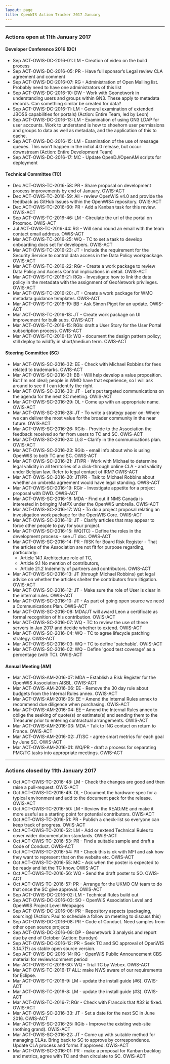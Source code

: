 ```yaml
---
layout: page
title: OpenWIS Action Tracker 2017 January
---
```


---

### Actions open at 11th January 2017


#### Developer Conference 2016 (DC)

- Sep ACT-OWIS-DC-2016-01: LM - Creation of video on the build process
- Sep ACT-OWIS-DC-2016-05: PR - Have full sponsor’s Legal review CLA agreement and comment
- Sep ACT-OWIS-DC-2016-07: RG - Administration of Open Mailing list. Probably need to have one administrators of this list
- Sep ACT-OWIS-DC-2016-10: DW - Work with Geonetwork in understanding users and groups within GN3. These apply to metadata records. Can something similar be created for data?
- Sep ACT-OWIS-DC-2016-11: LM - General examination of extended JBOSS capabilities for portals) (Action: Entire Team, led by Leon)
- Sep ACT-OWIS-DC-2016-13: LM - Examination of using GN3 LDAP for user accounts. Work to understand is how to shoehorn user permissions and groups to data as well as metadata, and the application of this to cache.
- Sep ACT-OWIS-DC-2016-15: LM - Examination of the use of message queues. This won’t happen in the initial 4.0 release, but occur downstream (Action: Entire Development Team)
- Sep ACT-OWIS-DC-2016-17: MC - Update OpenDJ/OpenAM scripts for deployment

#### Technical Committee (TC)

- Dec ACT-OWIS-TC-2016-58: PR - Share proposal on development process improvements by end of January. OWIS-ACT
- Dec ACT-OWIS-TC-2016-59: All - review OpenWIS v4.0 and provide the feedback as GitHub Issues within the OpenWIS4 repository. OWIS-ACT
- Dec ACT-OWIS-TC-2016-60: PR - Add a Kanban task for this review. OWIS-ACT
- Sep ACT-OWIS-TC-2016-46: LM - Circulate the url of the portal on Proxmox. OWIS-ACT
- Jul ACT-OWIS-TC-2016-44: RG - Will send round an email with the team contact email address. OWIS-ACT
- Mar ACT-OWIS-TC-2016-25: WQ - TC to set a task to develop onboarding docs set for developers. OWIS-ACT
- Mar ACT-OWIS-TC-2016-23: JT - Include the requirement for the Security Service to control data access in the Data Policy workpackage. OWIS-ACT
- Mar ACT-OWIS-TC-2016-22: RGr - Create a work package to review Data Policy and Access Control implications in detail. OWIS-ACT
- Mar ACT-OWIS-TC-2016-21: RGb - Investigate how to link the data policy in the metadata with the assignment of GeoNetwork privileges. OWIS-ACT
- Mar ACT-OWIS-TC-2016-20: JT - Create a work package for WMO metadata guidance templates. OWIS-ACT
- Mar ACT-OWIS-TC-2016-19: BB - Ask Simon Pigot for an update. OWIS-ACT
- Mar ACT-OWIS-TC-2016-18: JT - Create work package on UI improvement for bulk subs. OWIS-ACT
- Mar ACT-OWIS-TC-2016-15: RGb: draft a User Story for the User Portal subscription process. OWIS-ACT
- Mar ACT-OWIS-TC-2016-13: WQ - document the design pattern policy; still deploy to wildfly in short/medium term. OWIS-ACT

#### Steering Committee (SC)

- Mar ACT-OWIS-SC-2016-32: EE - Check with Michael Robbins for fees related to trademarks. OWIS-ACT
- Mar ACT-OWIS-SC-2016-31: BB - Will help develop a value proposition.  But I'm not ideal; people in WMO have that experience, so I will ask around to see if I can identify the right
- Mar ACT-OWIS-SC-2016-30: JT - Let's put targeted communications on the agenda for the next SC meeting. OWIS-ACT
- Mar ACT-OWIS-SC-2016-29: OL - Come up with an appropriate name. OWIS-ACT
- Mar ACT-OWIS-SC-2016-28: JT - To write a strategy paper on: Where we can deliver the most value for the broader community in the near future. OWIS-ACT
- Mar ACT-OWIS-SC-2016-26: RGib - Provide to the Association the feedback received so far from users to TC and SC. OWIS-ACT
- Mar ACT-OWIS-SC-2016-24: LLG – Clarify in the communications plan. OWIS-ACT
- Mar ACT-OWIS-SC-2016-23: RGib - email info about who is using OpenWIS to both TC and SC. OWIS-ACT
- Mar ACT-OWIS-SC-2016-21: JT/PR - Work with Michael to determine legal validity in all territories of a click-through online CLA - and validity under Belgian law.  Refer to legal contact of IRM? OWIS-ACT
- Mar ACT-OWIS-SC-2016-20: JT/PR - Talk to Michael Robbins about whether an umbrella agreement would have legal standing. OWIS-ACT
- Mar ACT-OWIS-SC-2016-19: RGir - Investigate appetite for a project proposal with DWD. OWIS-ACT
- Mar ACT-OWIS-SC-2016-18: MDA - Find out if NMS Canada is interested in bringing MetPX under the OpenWIS umbrella. OWIS-ACT
- Mar ACT-OWIS-SC-2016-17: WQ - To do a project proposal relating an investigation work package for the OpenWIS Core. OWIS-ACT
- Mar ACT-OWIS-SC-2016-16: JT - Clarify articles that may appear to force other people to pay for your project.
- Mar ACT-OWIS-SC-2016-15: WQ(TC) - Define the roles in the development process - see JT doc. OWIS-ACT
- Mar ACT-OWIS-SC-2016-14: PR - RISK for Board Risk Register - That the articles of the Association are not fit for purpose regarding, particularly:
  - Article 14.1 Architecture role of TC,
  - Article 9.1 No mention of contributors,
  - Article 21.2 Indemnity of partners and contributors. OWIS-ACT
- Mar ACT-OWIS-SC-2016-13: JT (through Michael Robbins) get legal advice on whether the articles shelter the contributors from litigation. OWIS-ACT
- Mar ACT-OWIS-SC-2016-12: JT - Make sure the role of User is clear in the internal rules. OWIS-ACT
- Mar ACT-OWIS-SC-2016-10: JT - As part of going open source we need a Communications Plan. OWIS-ACT
- Mar ACT-OWIS-SC-2016-08: MDA/JT will award Leon a certificate as formal recognition of his contribution. OWIS-ACT
- Mar ACT-OWIS-SC-2016-07: WQ - TC to review the use of these servers in Jan 2017 and decide whether to extend. OWIS-ACT
- Mar ACT-OWIS-SC-2016-04: WQ - TC to agree lifecycle patching strategy. OWIS-ACT
- Mar ACT-OWIS-SC-2016-03: WQ – TC to define 'patchable'. OWIS-ACT
- Mar ACT-OWIS-SC-2016-02: WQ – Define 'good test coverage' as a percentage (with TC). OWIS-ACT

#### Annual Meeting (AM)

- Mar ACT-OWIS-AM-2016-07: MDA – Establish a Risk Register for the OpenWIS Association AISBL. OWIS-ACT
- Mar ACT-OWIS-AM-2016-06: EE - Remove the 30 day rule about budgets from the Internal Rules annex. OWIS-ACT
- Mar ACT-OWIS-AM-2016-05: EE – Amend the Internal Rules annex to recommend due diligence when purchasing. OWIS-ACT
- Mar ACT-OWIS-AM-2016-04: EE – Amend the Internal Rules annex to oblige the seeking of quote(s) or estimate(s) and sending them to the Treasurer prior to entering contractual arrangements. OWIS-ACT
- Mar ACT-OWIS-AM-2016-03: MDA - Talk to ING contact on return to France. OWIS-ACT
- Mar ACT-OWIS-AM-2016-02: JT/SC - agree smart metrics for each goal by June SC. OWIS-ACT
- Mar ACT-OWIS-AM-2016-01: WQ/PR - draft a process for separating PMC/TC tasks into appropriate meetings. OWIS-ACT

---

### Actions closed by 11th January 2017

- Oct ACT-OWIS-TC-2016-48: LM - Check the changes are good and then raise a pull-request. OWIS-ACT
- Oct ACT-OWIS-TC-2016-49: OL - Document the hardware spec for a typical environment and add to the document pack for the release. OWIS-ACT
- Oct ACT-OWIS-TC-2016-50: LM - Review the READ.ME and make it more useful as a starting point for potential contributors. OWIS-ACT
- Oct ACT-OWIS-TC-2016-51: PR - Publish a check-list so everyone can keep track of progress. OWIS-ACT
- Oct ACT-OWIS-TC-2016-52: LM - Add or extend Technical Rules to cover wider documentation standards. OWIS-ACT
- Oct ACT-OWIS-TC-2016-53: PR - Find a suitable sample and draft a Code of Conduct. OWIS-ACT
- Oct ACT-OWIS-TC-2016-54: PR - Check this is ok with MFI and ask how they want to represent that on the website etc. OWIS-ACT
- Oct ACT-OWIS-TC-2016-55: MC - Ask when the poster is expected to be ready and let the TC know. OWIS-ACT
- Oct ACT-OWIS-TC-2016-56: WQ - Send the draft poster to SO. OWIS-ACT
- Oct ACT-OWIS-TC-2016-57: PR - Arrange for the UKMO CM team to do that once the SC give approval. OWIS-ACT
- Sep ACT-OWIS-DC-2016-02: LM - Technical Rules build out
- Sep ACT-OWIS-DC-2016-03: SO - OpenWIS Association Level and OpenWIS Project Level Webpages
- Sep ACT-OWIS-DC-2016-06: PR - Repository aspects (packaging, sourcing) (Action: Paul to schedule a follow on meeting to discuss this)
- Sep ACT-OWIS-DC-2016-08: PR - Code of Conduct. Need samples from other open source projects
- Sep ACT-OWIS-DC-2016-09: DP - Geonetwork 3 analysis and report due by end of October (Action: Eurodyn)
- Sep ACT-OWIS-DC-2016-12: PR - Seek TC and SC approval of OpenWIS 3.14.7(?) as stable open source version.
- Sep ACT-OWIS-DC-2016-14: RG - OpenWIS Public Announcement CBS material for review/comment period
- Mar ACT-OWIS-TC-2016-30: WQ - Trial TC by Webex. OWIS-ACT
- Mar ACT-OWIS-TC-2016-17 ALL: make NWS aware of our requirements for Eclipse.
- Mar ACT-OWIS-TC-2016-9: LM - update the install guide (#6). OWIS-ACT
- Mar ACT-OWIS-TC-2016-8: LM - update the install guide (#3). OWIS-ACT
- Mar ACT-OWIS-TC-2016-7: RGr - Check with Francois that #32 is fixed. OWIS-ACT
- Mar ACT-OWIS-SC-2016-33: JT - Set a date for the next SC in June 2016. OWIS-ACT
- Mar ACT-OWIS-SC-2016-25: RGib - Improve the existing web-site (nothing grand). OWIS-ACT
- Mar ACT-OWIS-SC-2016-22: JT - Come up with suitable method for managing CLAs.  Bring back to SC to approve by correspondence.  Update CLA process and forms if approved. OWIS-ACT
- Mar ACT-OWIS-SC-2016-01: PR - make a proposal for Kanban backlog and metrics, agree with TC and then circulate to SC. OWIS-ACT
